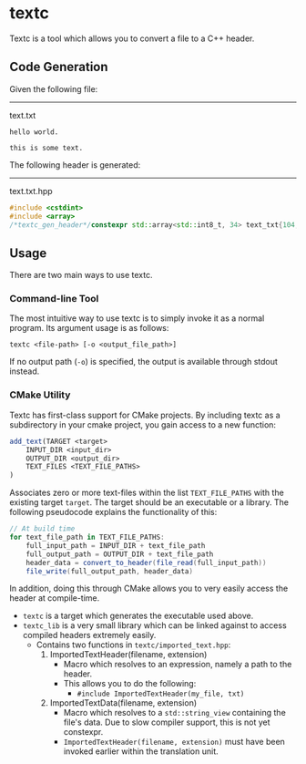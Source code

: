 # textc

Textc is a tool which allows you to convert a file to a C++ header.

## Code Generation
Given the following file:

------
text.txt
```text
hello world.

this is some text.
```

The following header is generated:

------
text.txt.hpp
```cpp
#include <cstdint>
#include <array>
/*textc_gen_header*/constexpr std::array<std::int8_t, 34> text_txt{104,101,108,108,111,32,119,111,114,108,100,46,13,10,13,10,116,104,105,115,32,105,115,32,115,111,109,101,32,116,101,120,116,46};
```

## Usage

There are two main ways to use textc.

### Command-line Tool
The most intuitive way to use textc is to simply invoke it as a normal program. Its argument usage is as follows:

`textc <file-path> [-o <output_file_path>]`

If no output path (`-o`) is specified, the output is available through stdout instead.

### CMake Utility
Textc has first-class support for CMake projects. By including textc as a subdirectory in your cmake project, you gain access to a new function:

```cmake
add_text(TARGET <target> 
	INPUT_DIR <input_dir>
	OUTPUT_DIR <output_dir>
	TEXT_FILES <TEXT_FILE_PATHS>
)
```

Associates zero or more text-files within the list `TEXT_FILE_PATHS` with the existing target `target`. The target should be an executable or a library. The following pseudocode explains the functionality of this:

```cs
// At build time
for text_file_path in TEXT_FILE_PATHS:
	full_input_path = INPUT_DIR + text_file_path
	full_output_path = OUTPUT_DIR + text_file_path
	header_data = convert_to_header(file_read(full_input_path))
	file_write(full_output_path, header_data)
```

In addition, doing this through CMake allows you to very easily access the header at compile-time.

- `textc` is a target which generates the executable used above.
- `textc_lib` is a very small library which can be linked against to access compiled headers extremely easily.
	- Contains two functions in `textc/imported_text.hpp`:
		1. ImportedTextHeader(filename, extension)
			- Macro which resolves to an expression, namely a path to the header.
			- This allows you to do the following:
				- `#include ImportedTextHeader(my_file, txt)`
		2. ImportedTextData(filename, extension)
			- Macro which resolves to a `std::string_view` containing the file's data. Due to slow compiler support, this is not yet constexpr.
			- `ImportedTextHeader(filename, extension)` must have been invoked earlier within the translation unit.